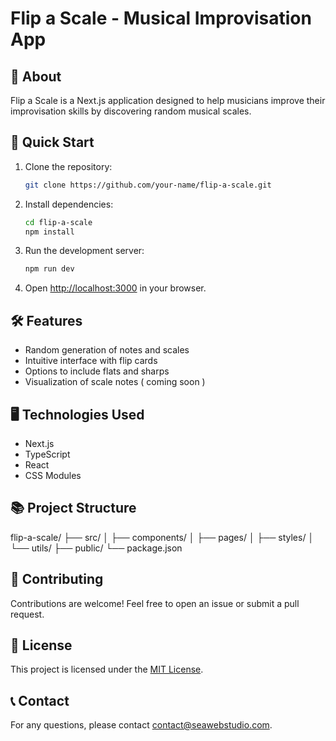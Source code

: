   # Flip a Scale - Musical Improvisation App

  ## 📖 About

  Flip a Scale is a Next.js application designed to help musicians improve their improvisation skills by discovering random musical scales.

  ## 🚀 Quick Start

  1. Clone the repository:
     ```bash
     git clone https://github.com/your-name/flip-a-scale.git
     ```

  2. Install dependencies:
     ```bash
     cd flip-a-scale
     npm install
     ```

  3. Run the development server:
     ```bash
     npm run dev
     ```

  4. Open [http://localhost:3000](http://localhost:3000) in your browser.

  ## 🛠 Features

  - Random generation of notes and scales
  - Intuitive interface with flip cards
  - Options to include flats and sharps
  - Visualization of scale notes ( coming soon )

  ## 🖥 Technologies Used

  - Next.js
  - TypeScript
  - React
  - CSS Modules

  ## 📚 Project Structure

flip-a-scale/
├── src/
│ ├── components/
│ ├── pages/
│ ├── styles/
│ └── utils/
├── public/
└── package.json

## 🤝 Contributing

Contributions are welcome! Feel free to open an issue or submit a pull request.

## 📄 License

This project is licensed under the [MIT License](https://opensource.org/licenses/MIT).

## 📞 Contact

For any questions, please contact [contact@seawebstudio.com](mailto:contact@seawebstudio.com).
